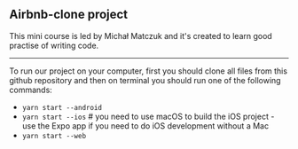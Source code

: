 ## Airbnb-clone project

This mini course is led by Michał Matczuk and it's created to learn good practise of writing code.

---

To run our project on your computer, first you should clone all files from this github repository and then on terminal you should run one of the following commands:

- `yarn start --android`
- `yarn start --ios` # you need to use macOS to build the iOS project - use the Expo app if you need to do iOS development without a Mac
- `yarn start --web`
